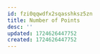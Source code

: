 ```yaml
---
id: fzi0qqwdfx2sqasshksz5zn
title: Number of Points
desc: ''
updated: 1724626447752
created: 1724626447752
---
```

